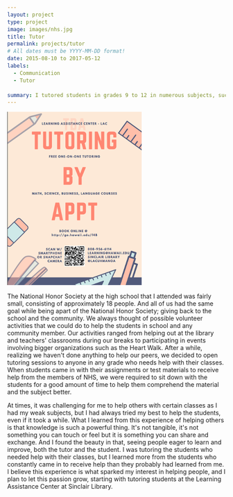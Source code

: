 ```yaml
---
layout: project
type: project
image: images/nhs.jpg
title: Tutor
permalink: projects/tutor
# All dates must be YYYY-MM-DD format!
date: 2015-08-10 to 2017-05-12
labels:
  - Communication
  - Tutor
  
summary: I tutored students in grades 9 to 12 in numerous subjects, such as English, Math, Science, Social Studies and AP courses.
---
```


<img class="ui medium right floated rounded image" src="../images/lac.png">

The National Honor Society at the high school that I attended was fairly small, consisting of approximately 18 people. And all of us had the same goal while being apart of the National Honor Society; giving back to the school and the community. We always thought of possible volunteer activities that we could do to help the students in school and any community member. Our activities ranged from helping out at the library and teachers' classrooms during our breaks to participating in events involving bigger organizations such as the Heart Walk. After a while, realizing we haven't done anything to help our peers, we decided to open tutoring sessions to anyone in any grade who needs help with their classes. When students came in with their assignments or test materials to receive help from the members of NHS, we were required to sit down with the students for a good amount of time to help them comprehend the material and the subject better. 

At times, it was challenging for me to help others with certain classes as I had my weak subjects, but I had always tried my best to help the students, even if it took a while. What I learned from this experience of helping others is that knowledge is such a powerful thing. It's not tangible, it's not something you can touch or feel but it is something you can share and exchange. And I found the beauty in that, seeing people eager to learn and improve, both the tutor and the student. I was tutoring the students who needed help with their classes, but I learned more from the students who constantly came in to receive help than they probably had learned from me. I believe this experience is what sparked my interest in helping people, and I plan to let this passion grow, starting with tutoring students at the Learning Assistance Center at Sinclair Library.
